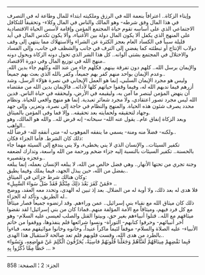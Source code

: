 ------------------------------------------------------------------------

وإيتاء الزكاة.. اعترافاً بنعمة الله في الرزق وملكيته ابتداء للمال وطاعة
له في التصرف في هذا المال وفق شرطه- وهو المالك والناس في المال وكلاء-
وتحقيقاً للتكافل الاجتماعي الذي على أساسه تقوم حياة المجتمع المؤمن وإقامة
لأسس الحياة الاقتصادية على المنهج الذي يكفل ألا يكون المال دولة بين
الأغنياء، وألا يكون تكدس المال في أيد قليلة سبباً في الكساد العام بعجز
الكثرة عن الشراء والاستهلاك مما ينتهي إلى وقف دولاب الإنتاج أو تبطئته
كما يفضي إلى الترف في جانب والشظف في جانب، وإلى الفساد والاختلال في
المجتمع بشتى ألوانه.. كل هذا الشر الذي تحول دونه الزكاة ويحول دونه منهج
الله في توزيع المال وفي دورة الاقتصاد..  
والإيمان برسل الله.. كلهم دون تفرقة بينهم. فكلهم جاء من عند الله وكلهم
جاء بدين الله. وعدم الإيمان بواحد منهم كفر بهم جميعاً، وكفر بالله الذي
بعث بهم جميعاً..  
وليس هو مجرد الإيمان السلبي، إنما هو العمل الإيجابي في نصرة هؤلاء الرسل،
وشد أزرهم فيما ندبهم الله له، وفيما وقفوا حياتهم كلها لأدائه.. فالإيمان
بدين الله من مقتضاه أن ينهض المؤمن لينصر ما آمن به، وليقيمه في الأرض،
وليحققه في حياة الناس. فدين الله ليس مجرد تصور اعتقادي، ولا مجرد شعائر
تعبدية. إنما هو منهج واقعي للحياة. ونظام محدد يصرف شئون هذه الحياة.
والمنهج والنظام في حاجة إلى نصرة، وتعزير، وإلى جهد وجهاد لتحقيقه
ولحمايته بعد تحقيقه.. وإلا فما وفى المؤمن بالميثاق.  
وبعد الزكاة إنفاق عام.. يقول عنه الله- سبحانه- إنه قرض لله.. والله هو
المالك، وهو الواهب..  
ولكنه- فضلاً منه ومنة- يسمي ما ينفقه الموهوب له- متى أنفقه لله- قرضاً
لله..  
ذلك كان الشرط. فأما الجزاء فكان:  
تكفير السيئات.. والإنسان الذي لا يني يخطىء، ولا يني يندفع إلى السيئة
مهما جاء بالحسنة.. تكفير السيئات بالنسبة إليه جزاء ضخم ورحمة من الله
واسعة، وتدارك لضعفه وعجزه وتقصيره..  
وجنة تجري من تحتها الأنهار.. وهي فضل خالص من الله، لا يبلغه الإنسان
بعمله، إنما يبلغه بفضل من الله، حين يبذل الجهد، فيما يملك وفيما يطيق..  
وكان هنالك شرط جزائي في الميثاق:  
«فَمَنْ كَفَرَ بَعْدَ ذلِكَ مِنْكُمْ فَقَدْ ضَلَّ سَواءَ السَّبِيلِ» ..  
فلا هدى له بعد ذلك، ولا أوبة له من الضلال. بعد إذ تبين له الهدى، وتحدد
معه العقد، ووضح له الطريق، وتأكد له الجزاء..  
ذلك كان ميثاق الله مع نقباء بني إسرائيل.. عمن وراءهم. وقد ارتضوه جميعاً
فصار ميثاقاً مع كل فرد فيهم، وميثاقاً مع الأمة المؤلفة منهم..فماذا كان من
بني إسرائيل! لقد نقضوا ميثاقهم مع الله.. قتلوا أنبياءهم بغير حق، وبيتوا
القتل والصلب لعيسى عليه السلام- وهو آخر أنبيائهم- وحرفوا كتابهم-
التوراة- ونسوا شرائعها فلم ينفذوها، ووقفوا من خاتم الأنبياء- عليه الصلاة
والسلام- موقفاً لئيماً ماكراً عنيداً، وخانوه وخانوا مواثيقهم معه. فباءوا
بالطرد من هدى الله، وقست قلوبهم فلم تعد صالحة لاستقبال هذا الهدى..  
«فَبِما نَقْضِهِمْ مِيثاقَهُمْ لَعَنَّاهُمْ وَجَعَلْنا قُلُوبَهُمْ قاسِيَةً، يُحَرِّفُونَ الْكَلِمَ عَنْ مَواضِعِهِ،
وَنَسُوا حَظًّا مِمَّا ذُكِّرُوا بِهِ ... »

------------------------------------------------------------------------

الجزء: 2 ¦ الصفحة: 858
